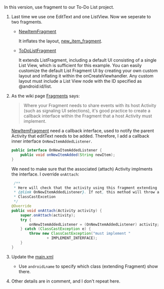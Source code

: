In this version, use fragment to our To-Do List project.

1. Last time we use one EditText and one ListView. Now we seperate to two fragments.

	- [NewItemFragment](src/com/tim/todolist2/NewItemFragment.java)

		It inflates the layout, [new_item_fragment](res/layout/new_item_fragment.xml).
		
	- [ToDoListFragment](src/com/tim/todolist2/ToDoListFragment.java)

		It extends ListFragment, including a default UI consisting of a single List View, which is sufficient for this example. You can easily customize the default List Fragment UI by creating your own custom layout and inflating it within the onCreateViewhandler. Any custom layout must include a List View node with the ID specified as @android:id/list.

1. As the wiki page [Fragments](https://github.com/timmy00274672/AndroidPractice/wiki/Fragments#pratical-issue) says:

	>	Where your Fragment needs to share events with its host Activity (such as signaling UI selections), it's good practice to create a callback interface within the Fragment that a host Activity must implement.
	
	[NewItemFragment](src/com/tim/todolist2/NewItemFragment.java) need a callback interface, used to notify the parent Activity that editText needs to be added. Therefore, I add a callback inner interface `OnNewItemAddedListener`.

	```java
	public interface OnNewItemAddedListener {
		public void onNewItemAdded(String newItem);
	}
	```

	We need to make sure that the associated (attach) Activity implments the interface. I override `onAttach`:

	```java
	 /**
	 * Here will check that the activity using this fragment extending
	 * {@link OnNewItemAddedListener}. If not, this method will throw a
	 * ClassCastExcetion
	 */
	@Override
	public void onAttach(Activity activity) {
		super.onAttach(activity);
		try {
			onNewItemAddedListener = (OnNewItemAddedListener) activity;
		} catch (ClassCastException e) {
			throw new ClassCastException("must implement "
					+ IMPLEMENT_INTERFACE);
		}
	}
	``` 
 
1. Update the [main.xml](res/layout/main.xml)
	
	- Use `androidLname` to specify which class (extending Fragment) show there.

1. Other details are in comment, and I don't repeat here.